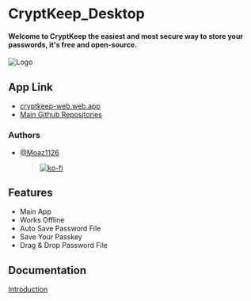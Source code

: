 # CryptKeep_Desktop
#### Welcome to CryptKeep the easiest and most secure way to store your passwords, it's free and open-source.


![Logo](https://cryptkeep-web.web.app/img/cover.png)


## App Link

- [cryptkeep-web.web.app](https://cryptkeep-web.web.app/)
- [Main Github Repositories](https://github.com/moaz1126/CryptKeep/)


### Authors

- [@Moaz1126](https://about-moaz1126.web.app)
  > [![ko-fi](https://ko-fi.com/img/githubbutton_sm.svg)](https://ko-fi.com/U7U61GO37W)


## Features

- Main App
- Works Offline
- Auto Save Password File
- Save Your Passkey
- Drag & Drop Password File


## Documentation

[Introduction](https://cryptkeep-web.web.app/Other/introduction.html)

